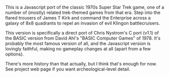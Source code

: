 This is a Javascript port of the classic 1970s Super Star Trek game, one of a number of (mostly) related trek-themed games from that era. Step into the flared trousers of James T Kirk and command the Enterprise across a galaxy of 8x8 quadrants to repel an invasion of evil Klingon battlecruisers.

This version is specifically a direct port of Chris Nystrom's C port (v1.1) of the BASIC version from David Ahl's "BASIC Computer Games" of 1978. It's probably the most famous version of all, and the Javascript version is lovingly faithful, making no gameplay changes at all (apart from a few options).

There's more history than that actually, but I think that's enough for now. See project web page if you want archeological-level detail.